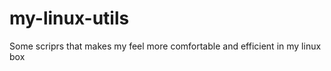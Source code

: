 my-linux-utils
==============

Some scriprs that makes my feel more comfortable and efficient in my linux box
